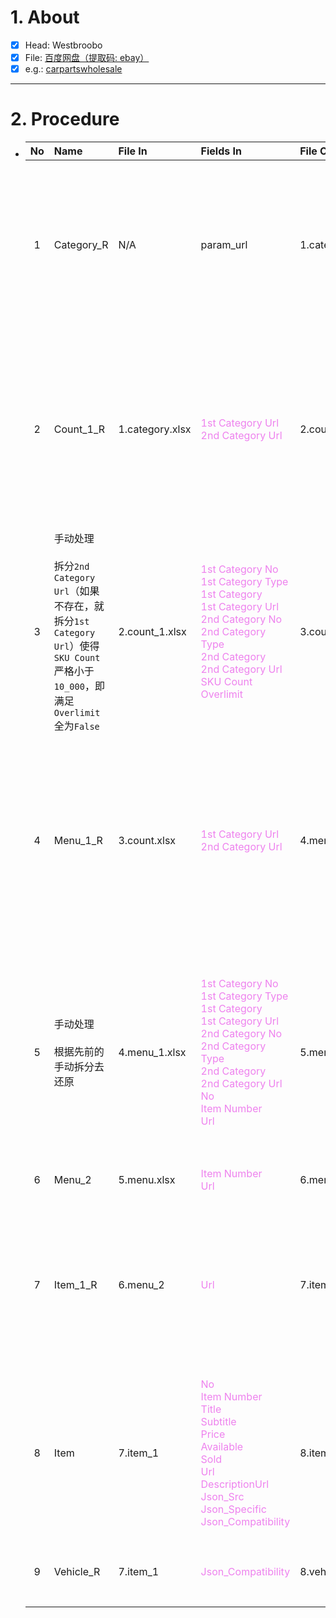 # 1. About

- [x] Head: Westbroobo
- [x] File: [百度网盘（提取码: ebay）](https://pan.baidu.com/s/1kyXt4rz4DtpTxQ9-hhSxTw?pwd=ebay)
- [x] e.g.: [carpartswholesale](https://www.ebay.com/str/carpartswholesale)

- - -

# 2. Procedure

- |No|Name|File In|Fields In|File Out|Fields Out|
  |:-:|:-|:-|:-|:-|:-|
  |1|Category_R|N/A|param_url|1.category.xlsx|A. `1st Category No`<sub>[int、Sort: True]</sub><br />B. `1st Category Type`<br />C. `1st Category`<br />D. `1st Category Url`<br />E. `2nd Category No`<sub>[int、Sort: True]</sub><br />F. `2nd Category Type`<br />G. `2nd Category`<br />H. `2nd Category Url`|
  |2|Count_1_R|1.category.xlsx|<span style="color: violet;">1st Category Url</span><br /><span style="color: violet;">2nd Category Url</span>|2.count_1.xlsx|A. <span style="color: teal;">1st Category No</span><sub>[int、Sort: True]</sub><br />B. <span style="color: teal;">1st Category Type</span><br />C. <span style="color: teal;">1st Category</span><br />D. <span style="color: violet;">1st Category Url</span><br />E. <span style="color: teal;">2nd Category No</span><sub>[int、Sort: True]</sub><br />F. <span style="color: teal;">2nd Category Type</span><br />G. <span style="color: teal;">2nd Category</span><br />H. <span style="color: violet;">2nd Category Url</span><br />I. `SKU Count`<sub>[int]</sub><br />J. `Overlimit`|
  |3|手动处理<br /><br />拆分`2nd Category Url`（如果不存在，就拆分`1st Category Url`）使得`SKU Count`严格小于`10_000`，即满足`Overlimit`全为`False`|2.count_1.xlsx|<span style="color: violet;">1st Category No</span><br /><span style="color: violet;">1st Category Type</span><br /><span style="color: violet;">1st Category</span><br /><span style="color: violet;">1st Category Url</span><br /><span style="color: violet;">2nd Category No</span><br /><span style="color: violet;">2nd Category Type</span><br /><span style="color: violet;">2nd Category</span><br /><span style="color: violet;">2nd Category Url</span><br /><span style="color: violet;">SKU Count</span><br /><span style="color: violet;">Overlimit</span>|3.count.xlsx|A. <span style="color: violet;">1st Category No</span><sub>[int、Sort: True]</sub><br />B. <span style="color: violet;">1st Category Type</span><br />C. <span style="color: violet;">1st Category</span><br />D. <span style="color: violet;">1st Category Url</span><br />E. <span style="color: violet;">2nd Category No</span><sub>[int、Sort: True]</sub><br />F. <span style="color: violet;">2nd Category Type</span><br />G. <span style="color: violet;">2nd Category</span><br />H. <span style="color: violet;">2nd Category Url</span><br />I. <span style="color: violet;">SKU Count</span><sub>[int]</sub><br />J. <span style="color: violet;">Overlimit</span>|
  |4|Menu_1_R|3.count.xlsx|<span style="color: violet;">1st Category Url</span><br /><span style="color: violet;">2nd Category Url</span>|4.menu_1.xlsx|A. <span style="color: teal;">1st Category No</span><sub>[int、Sort: True]</sub><br />B. <span style="color: teal;">1st Category Type</span><br />C. <span style="color: teal;">1st Category</span><br />D. <span style="color: violet;">1st Category Url</span><br />E. <span style="color: teal;">2nd Category No</span><sub>[int、Sort: True]</sub><br />F. <span style="color: teal;">2nd Category Type</span><br />G. <span style="color: teal;">2nd Category</span><br />H. <span style="color: violet;">2nd Category Url</span><br />I. `No`<sub>[int、Sort: True]</sub><br />J. `Item Number`<br />K. `Url`|
  |5|手动处理<br /><br />根据先前的手动拆分去还原|4.menu_1.xlsx|<span style="color: violet;">1st Category No</span><br /><span style="color: violet;">1st Category Type</span><br /><span style="color: violet;">1st Category</span><br /><span style="color: violet;">1st Category Url</span><br /><span style="color: violet;">2nd Category No</span><br /><span style="color: violet;">2nd Category Type</span><br /><span style="color: violet;">2nd Category</span><br /><span style="color: violet;">2nd Category Url</span><br /><span style="color: violet;">No</span><br /><span style="color: violet;">Item Number</span><br /><span style="color: violet;">Url</span>|5.menu.xlsx|A. <span style="color: violet;">1st Category No</span><sub>[int、Sort: True]</sub><br />B. <span style="color: violet;">1st Category Type</span><br />C. <span style="color: violet;">1st Category</span><br />D. <span style="color: violet;">1st Category Url</span><br />E. <span style="color: violet;">2nd Category No</span><sub>[int、Sort: True]</sub><br />F. <span style="color: violet;">2nd Category Type</span><br />G. <span style="color: violet;">2nd Category</span><br />H. <span style="color: violet;">2nd Category Url</span><br />I. <span style="color: violet;">No</span><sub>[int、Sort: True]</sub><br />J. <span style="color: violet;">Item Number</span><br />K. <span style="color: violet;">Url</span>|
  |6|Menu_2|5.menu.xlsx|<span style="color: violet;">Item Number</span><br /><span style="color: violet;">Url</span>|6.menu_2|A. `No`<sub>[int、Sort: True]</sub><br />B. <span style="color: violet;">Item Number</span><br />C. <span style="color: violet;">Url</span>|
  |7|Item_1_R|6.menu_2|<span style="color: violet;">Url</span>|7.item_1|A. <span style="color: teal;">No</span><sub>[int、Sort: True]</sub><br />B. <span style="color: teal;">Item Number</span><br />C. `Title`<br />D. `Subtitle`<br />E. `Price`<br />F. `Available`<br />G. `Sold`<br />H. <span style="color: violet;">Url</span><br />I. `DescriptionUrl`<br />J. `Json_Src`<br />K. `Json_Specific`<br />L. `Json_Compatibility`|
  |8|Item|7.item_1|<span style="color: violet;">No</span><br /><span style="color: violet;">Item Number</span><br /><span style="color: violet;">Title</span><br /><span style="color: violet;">Subtitle</span><br /><span style="color: violet;">Price</span><br /><span style="color: violet;">Available</span><br /><span style="color: violet;">Sold</span><br /><span style="color: violet;">Url</span><br /><span style="color: violet;">DescriptionUrl</span><br /><span style="color: violet;">Json_Src</span><br /><span style="color: violet;">Json_Specific</span><br /><span style="color: violet;">Json_Compatibility</span>|8.item.xlsx|A. <span style="color: violet;">No</span><sub>[int、Sort: True]</sub><br />B. <span style="color: violet;">Item Number</span><br />C. <span style="color: violet;">Title</span><br />D. <span style="color: violet;">Subtitle</span><br />E. <span style="color: violet;">Price</span><br />F. <span style="color: violet;">Available</span><br />G. <span style="color: violet;">Sold</span><br />H. <span style="color: violet;">Url</span><br />I. <span style="color: violet;">DescriptionUrl</span><br />J. <span style="color: violet;">Json_Src</span><br />K. <span style="color: violet;">Json_Specific</span><br />L. <span style="color: violet;">Json_Compatibility</span>|
  |9|Vehicle_R|7.item_1|<span style="color: violet;">Json_Compatibility</span>|8.vehicle|A. <span style="color: teal;">No</span><sub>[int、Sort: True]</sub><br />B. <span style="color: teal;">Item Number</span><br />C. <span style="color: violet;">Json_Compatibility</span><br />... `eBay兼容表`|
